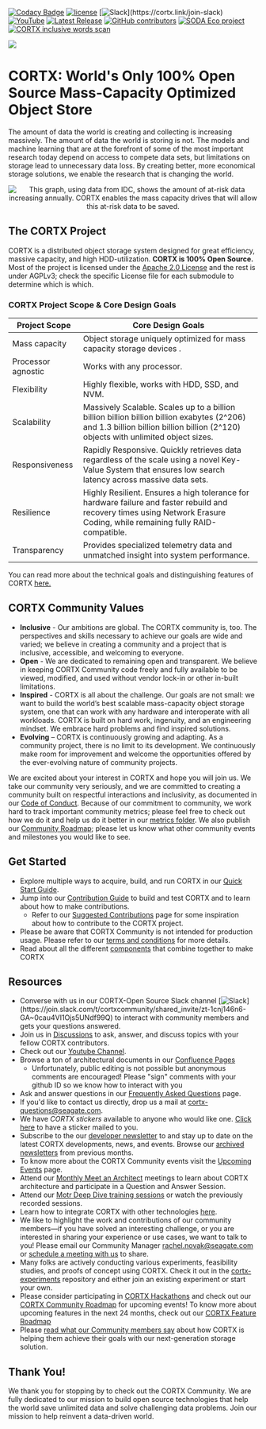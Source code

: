 [![Codacy Badge](https://app.codacy.com/project/badge/Grade/1478e64a9bf443a09f3922a79fa1ade4)](https://www.codacy.com/gh/Seagate/cortx/dashboard?utm_source=github.com&amp;utm_medium=referral&amp;utm_content=Seagate/cortx&amp;utm_campaign=Badge_Grade)
[![ license](https://img.shields.io/badge/License-Apache%202.0-blue.svg)](https://github.com/Seagate/cortx/blob/main/LICENSE)
[![Slack](https://img.shields.io/badge/chat-on%20Slack-blue")](https://cortx.link/join-slack)
[![YouTube](https://img.shields.io/badge/Video-YouTube-red)](https://cortx.link/videos)
[![Latest Release](https://img.shields.io/github/v/release/Seagate/cortx?label=Latest%20Release)](https://github.com/seagate/cortx/releases/latest)
[![GitHub contributors](https://img.shields.io/github/contributors/Seagate/cortx)](https://github.com/Seagate/cortx/graphs/contributors/)
[![SODA Eco project](https://img.shields.io/badge/SODA-ECO%20Project-9cf)](./doc/Soda-welcome-page.md)
[![CORTX inclusive words scan](https://github.com/Seagate/cortx/actions/workflows/alex_reviewdog.yml/badge.svg)](https://github.com/Seagate/cortx/actions/workflows/alex_reviewdog.yml)


<!-- ![codacy-analysis-cli](https://github.com/Seagate/EOS-Sandbox/workflows/codacy-analysis-cli/badge.svg) -->

<img src="../main/doc/images/cortx-logo.png?raw=true">

# CORTX: World's Only 100% Open Source Mass-Capacity Optimized Object Store

The amount of data the world is creating and collecting is increasing massively. The amount of data the world is storing is not. The models and machine learning that are at the forefront of some of the most important research today depend on access to compete data sets, but limitations on storage lead to unnecessary data loss. By creating better, more economical storage solutions, we enable the research that is changing the world.

<p align="center"><img src="../main/doc/images/at_risk_data.jpg?raw=true" title="This graph, using data from IDC, shows the amount of at-risk data increasing annually.  CORTX enables the mass capacity drives that will allow this at-risk data to be saved."/></p>

## The CORTX Project

CORTX is a distributed object storage system designed for great efficiency, massive capacity, and high HDD-utilization.  **CORTX is 100% Open Source.** Most of the project is licensed under the [Apache 2.0 License](../main/LICENSE) and the rest is under AGPLv3; check the specific License file for each submodule to determine which is which.

### CORTX Project Scope & Core Design Goals

| Project Scope      | Core Design Goals                                                                                                                                                                |
|--------------------|----------------------------------------------------------------------------------------------------------------------------------------------------------------------------------|
| Mass capacity | Object storage uniquely optimized for mass capacity storage devices       .                                                                                                       |
| Processor agnostic | Works with any processor.                                                                                                                                                        |
| Flexibility        | Highly flexible, works with HDD, SSD, and NVM.                                                                                                                                   |
| Scalability        | Massively Scalable. Scales up to a billion billion billion billion billion exabytes (2^206) and 1.3 billion billion billion billion (2^120) objects with unlimited object sizes. |
| Responsiveness     | Rapidly Responsive. Quickly retrieves data regardless of the scale using a novel Key-Value System that ensures low search latency across massive data sets.                      |
| Resilience         | Highly Resilient. Ensures a high tolerance for hardware failure and faster rebuild and recovery times using Network Erasure Coding, while remaining fully RAID-compatible.       |
| Transparency       | Provides specialized telemetry data and unmatched insight into system performance.                                                                                               |

You can read more about the technical goals and distinguishing features of CORTX [here.](https://github.com/Seagate/cortx-motr/blob/main/doc/motr-in-prose.md)

## CORTX Community Values

-   **Inclusive** - Our ambitions are global. The CORTX community is, too. The perspectives and skills necessary to achieve our goals are wide and varied; we believe in creating a community and a project that is inclusive, accessible, and welcoming to everyone.
-   **Open** - We are dedicated to remaining open and transparent. We believe in keeping CORTX Community code freely and fully available to be viewed, modified, and used without vendor lock-in or other in-built limitations.
-   **Inspired** - CORTX is all about the challenge. Our goals are not small: we want to build the world’s best scalable mass-capacity object storage system, one that can work with any hardware and interoperate with all workloads. CORTX is built on hard work, ingenuity, and an engineering mindset. We embrace hard problems and find inspired solutions.
-   **Evolving** – CORTX is continuously growing and adapting. As a community project, there is no limit to its development. We continuously make room for improvement and welcome the opportunities offered by the ever-evolving nature of community projects.

We are excited about your interest in CORTX and hope you will join us. We take our community very seriously, and we are committed to creating a community built on respectful interactions and inclusivity, as documented in our [Code of Conduct](CODE_OF_CONDUCT.md).  Because of our commitment to community, we work hard to track important community metrics; please feel free to check out how we do it and help us do it better in our [metrics folder](metrics).  We also publish our [Community Roadmap](Community_Roadmap.md); please let us know what other community events and milestones you would like to see.

## Get Started

- Explore multiple ways to acquire, build, and run CORTX in our [Quick Start Guide](QUICK_START.md).
- Jump into our [Contribution Guide](CONTRIBUTING.md) to build and test CORTX and to learn about how to make contributions.
   - Refer to our [Suggested Contributions](../main/doc/SuggestedContributions.md) page for some inspiration about how to contribute to the CORTX project.
- Please be aware that CORTX Community is not intended for production usage.  Please refer to our [terms and conditions](terms_and_conditions.md) for more details.
- Read about all the different [components](/doc/Components.md) that combine together to make CORTX

Resources
---------

<!-- NOTE!!! This is copied from SUPPORT.md.  If you update it here, update it there as well.) -->
-   Converse with us in our CORTX-Open Source Slack channel [![Slack](https://img.shields.io/badge/chat-on%20Slack-blue")](https://join.slack.com/t/cortxcommunity/shared_invite/zt-1cnj146n6-GA~0cau4VI1Ojs5UNdf99Q) to interact with community members and gets your questions answered.
-   Join us in [Discussions](https://github.com/Seagate/cortx/discussions) to ask, answer, and discuss topics with your fellow CORTX contributors.
-   Check out our [Youtube Channel](https://cortx.link/videos).
-   Browse a ton of architectural documents in our [Confluence Pages](https://seagate-systems.atlassian.net/wiki/spaces/PUB/overview)
    -  Unfortunately, public editing is not possible but anonymous comments are encouraged! Please "sign" comments with your github ID so we know how to interact with you   
-   Ask and answer questions in our [Frequently Asked Questions](FAQs.md) page.
-   If you'd like to contact us directly, drop us a mail at cortx-questions@seagate.com.
-   We have _CORTX stickers_ available to anyone who would like one. [Click here](https://www.seagate.com/promos/cortx-stickers/) to have a sticker mailed to you.
-   Subscribe to the our [developer newsletter](https://cortx.link/cortx-dev-newsletter) to and stay up to date on the latest CORTX developments, news, and events.  Browse our [archived newsletters](doc/PDFs/Newsletters) from previous months.
-   To know more about the CORTX Community events visit the [Upcoming Events](https://github.com/Seagate/cortx/wiki/Upcoming-Events) page.
-   Attend our [Monthly Meet an Architect](doc/meetings/README.rst) meetings to learn about CORTX architecture and participate in a Question and Answer Session.
-   Attend our [Motr Deep Dive training sessions](https://github.com/Seagate/cortx-motr/wiki/Motr-Deep-Dive-Sessions) or watch the previously recorded sessions.
-   Learn how to integrate CORTX with other technologies [here](doc/integrations/README.rst).
-   We like to highlight the work and contributions of our community members—if you have solved an interesting challenge, or you are interested in sharing your experience or use cases, we want to talk to you! Please email our Community Manager rachel.novak@seagate.com or [schedule a meeting with us](https://outlook.office365.com/owa/calendar/CORTXCommunity@seagate.com/bookings/s/x8yMn2ODxUCOdhxvXkH4FA2) to share.
-   Many folks are actively conducting various experiments, feasibility studies, and proofs of concept using CORTX.  Check it out in the [cortx-experiments](https://github.com/Seagate/cortx-experiments) repository and either join an existing experiment or start your own.
-   Please consider participating in [CORTX Hackathons](doc/CORTX_Hackathon.rst) and check out our [CORTX Community Roadmap](Community_Roadmap.md) for upcoming events! To know more about upcoming features in the next 24 months, check out our [CORTX Feature Roadmap](FeatureRoadmap.md)
-   Please [read what our Community members say](CORTXTestimonials.md) about how CORTX is helping them achieve their goals with our next-generation storage solution.

Thank You!
----------

We thank you for stopping by to check out the CORTX Community. We are fully dedicated to our mission to build open source technologies that help the world save unlimited data and solve challenging data problems. Join our mission to help reinvent a data-driven world.
